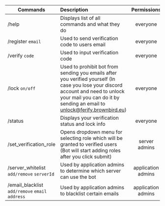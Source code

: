 
| Commands                                      | Description                                                                                                                                                                                                   |    Permissions     |
| --------------------------------------------- | :------------------------------------------------------------------------------------------------------------------------------------------------------------------------------------------------------------ | :----------------: |
| /help                                         | Displays list of all commands and what they do                                                                                                                                                                |      everyone      |
| /register `email`                             | Used to send verification code to users email                                                                                                                                                                 |      everyone      |
| /verify `code`                                | Used to input verification code                                                                                                                                                                               |      everyone      |
| /lock `on/off`                                | Used to prohibit bot from sending you emails after you verified yourself (In case you lose your discord account and need to unlock your mail you can do it by sending an email to unlock@ferify.brownbird.eu) |      everyone      |
| /status                                       | Displays your verification status and lock info                                                                                                                                                               |      everyone      |
| /set_verification_role                        | Opens dropdown menu for selecting role which will be granted to verified users (Bot will start adding roles after you click submit)                                                                           |   server admins    |
| /server_whitelist `add/remove` `serverId`     | Used by application admins to determine which server can use the bot                                                                                                                                          | application admins |
| /email_blacklist `add/remove` `email address` | Used by application admins to blacklist certain emails                                                                                                                                                        | application admins |
